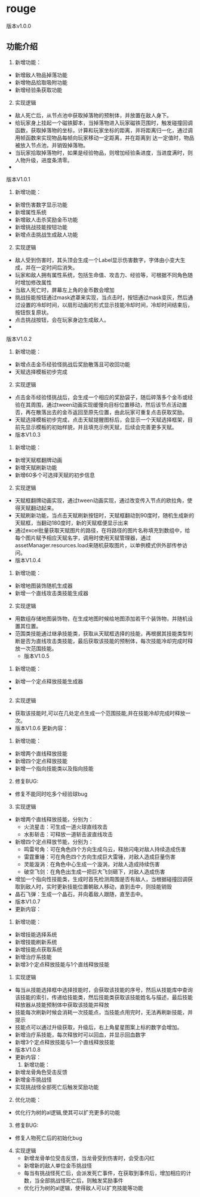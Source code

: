 # rouge

版本v1.0.0

## 功能介绍

1. 新增功能：
- 新增敌人物品掉落功能
- 新增物品拾取吸附功能
- 新增经验条获取功能
2. 实现逻辑
 - 敌人死亡后，从节点池中获取掉落物的预制体，并放置在敌人身下。
 - 给玩家身上挂起一个磁铁脚本，当掉落物进入玩家磁铁范围时，触发碰撞回调函数，获取掉落物的坐标，计算和玩家坐标的距离，并将距离归一化，通过调用帧函数来实现物品每帧向玩家移动一定距离，并在距离到 达一定值时，物品被放入节点池，并销毁掉落物。
 - 当玩家拾取掉落物时，如果是经验物品，则增加经验条进度，当进度满时，则人物升级，进度条清零。
 - 

版本V1.0.1 
1. 新增功能：
 - 新增伤害数字显示功能
 - 新增属性系统
 - 新增敌人击杀奖励金币功能
 - 新增挑战技能按钮功能
 - 新增点击挑战生成敌人功能
2. 实现逻辑
- 敌人受到伤害时，其头顶会生成一个Label显示伤害数字，字体由小变大生成，并在一定时间后消失。
- 玩家和敌人拥有属性系统，包括生命值、攻击力、经验等，可根据不同角色随时增加修改属性
- 当敌人死亡时，屏幕左上角的金币数会增加
- 挑战技能按钮通过mask遮罩来实现，当点击时，按钮通过mask变灰，然后通过设置的冷却时间，以扇形动画的形式显示技能冷却时间，冷却时间结束后，按钮恢复原状。
- 点击挑战按钮，会在玩家身边生成敌人。
- 
  
 版本V1.0.2 
1. 新增功能：
 - 新增点击金币经验怪挑战后奖励散落且可收回功能
 - 天赋选择模板初步完成
2. 实现逻辑
- 点击金币经验怪挑战后，会生成一个相应的奖励袋子，随后碎落多个金币或经验在其周围，通过tween动画实现缓慢向目标位置移动，然后该节点活动置否，再在散落出去的金币返回至原先位置，由此玩家可重复点击获取奖励。
- 天赋选择模板初步完成，点击天赋提醒图标后，会显示一个天赋选择框架，目前先显示模板的初始样貌，并且填充示例天赋，后续会完善更多天赋。
- 
  版本V1.0.3 
1. 新增功能：
- 新增天赋框翻牌动画
- 新增天赋刷新功能 
- 新增60多个可选择天赋的初步信息
2. 实现逻辑
- 天赋框翻牌动画实现，通过tween动画实现，通过改变传入节点的欧拉角，使得天赋翻动起来。
- 天赋刷新功能，当点击天赋刷新按钮时，天赋框翻动到90度时，随机生成新的天赋框，当翻动180度时，新的天赋框便显示出来
- 通过excel批量获取天赋图片的路径，在将路径的图片名称填充到数组中，给每个图片赋予相应天赋名字，调用时使用天赋管理器，通过assetManager.resources.load来随机获取图片，以单例模式供外部传参访问。
- 版本V1.0.4 
1. 新增功能：
- 新增地图装饰随机生成器
- 新增一个直线攻击类技能生成器
2. 实现逻辑
- 用数组存储地图装饰物，在生成地图时候给地图添加若干个装饰物，并随机设置其位置。
- 范围类技能通过继承技能类，获取从天赋框选择的技能，再根据其技能类型判断是否为直线攻击类技能，最后获取该技能的预制体，每次技能冷却完成时释放一次范围技能。
  - 版本V1.0.5
1. 新增功能：
- 新增一个定点释放技能生成器
- 
2. 实现逻辑
- 获取该技能时,可以在几处定点生成一个范围技能,并在技能冷却完成时释放一次。
- 版本V1.0.6
更新内容：
1. 新增功能：
- 新增两个直线释放技能
- 新增四个定点释放技能
- 新增一个指向技能类以及指向技能         
2. 修复BUG:
- 修复不能同时吃多个经验球bug
3. 实现逻辑
- 新增两个直线释放技能，分别为：
  - 火流星击：可生成一道火球直线攻击
  - 水影斩击：可释放一道斩击波直线攻击
- 新增四个定点释放节能，分别为：
  - 鸣雷号角：可在角色四个方向生成乌云，释放闪电对敌人持续造成伤害
  - 雷霆重锤：可在角色四个方向生成巨大雷锤，对敌人造成巨量伤害
  - 灵能漩涡：在角色中心生成一个漩涡，对敌人造成持续伤害
  - 破空飞剑：在角色出生成一把巨大飞剑砸下，对敌人造成伤害
- 增加一个指向性技能类，生成时首先检测周围是否有敌人，当根据碰撞回调获取到敌人时，实时更新技能位置朝敌人移动，直到击中，则技能销毁
- 晶石飞弹：生成一个晶石，并向着敌人跟随，直至击中。 
- 版本V1.0.7
- 更新内容：
1. 新增功能：
- 新增技能选择系统
- 新增技能刷新系统
- 新增技能点获取系统
- 新增治疗系技能
- 新增3个定点释放技能与1个直线释放技能
1. 实现逻辑
 - 每当从技能选择框中选择技能时，会获取该技能的序号，然后从技能库中查询该技能的索引，传递给技能类，然后技能类获取该技能姓名与描述，最后技能释放器从技能预制体中获取该技能并释放                
 - 技能每次刷新时候会消耗一次技能点，当技能点用完时，无法再刷新技能，并提示
 - 技能点可以通过升级获取，升级后，右上角星星图案上标的数字会增加。
 - 新增治疗系技能，每次释放时可以回血，并显示回血数字
 - 新增3个定点释放技能与1一个直线释放技能
- 版本V1.0.8
- 更新内容：
  1. 新增功能：
- 新增龙骨角色受击反馈
- 新增金币挑战怪
- 实现挑战怪全部死亡后触发奖励功能
 2. 优化功能：
- 优化行为树的al逻辑,使其可以扩充更多的功能
3. 修复BUG:
- 修复人物死亡后的初始化bug
4. 实现逻辑
   - 新增龙骨单位受击反馈，当龙骨受到伤害时，会受击闪红
   - 新增新的敌人单位金币挑战怪
   - 每当有挑战怪死亡后，会派发死亡事件，在获取到事件后，增加相应的计数，当全部挑战怪死亡后，则触发奖励事件
   - 优化行为树的al逻辑，使得敌人可以扩充技能等功能

